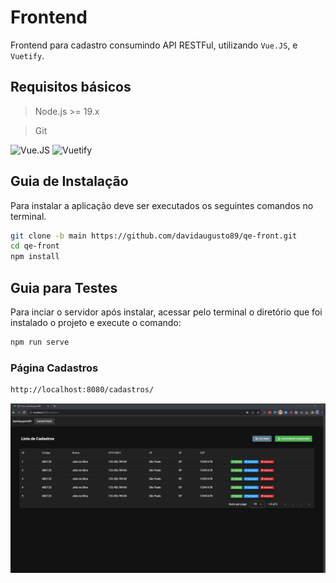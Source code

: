 # Frontend

Frontend para cadastro consumindo API RESTFul, utilizando `Vue.JS`, e `Vuetify`.

## Requisitos básicos

> Node.js >= 19.x

> Git

![Vue.JS](https://img.shields.io/badge/Vue.js-35495E?style=for-the-badge&logo=vue.js&logoColor=4FC08D) ![Vuetify](https://img.shields.io/badge/vuetify-%2338B2AC.svg?style=for-the-badge&logo=tailwind-css&logoColor=white)

## Guia de Instalação


Para instalar a aplicação deve ser executados os seguintes comandos no terminal.

```sh
git clone -b main https://github.com/davidaugusto89/qe-front.git
cd qe-front
npm install
```

## Guia para Testes
Para inciar o servidor após instalar, acessar pelo terminal o diretório que foi instalado o projeto e execute o comando:

```sh
npm run serve
```

### Página Cadastros

```sh
http://localhost:8080/cadastros/
```

![Cadastros](https://raw.githubusercontent.com/davidaugusto89/qe-front/main/prints/tela_cadastros.png)